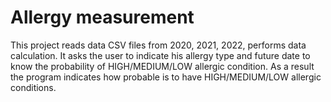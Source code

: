 # Allergy measurement
This project reads data CSV files from 2020, 2021, 2022, performs data calculation. It asks the user to indicate his allergy type and future date to know the probability of HIGH/MEDIUM/LOW allergic condition. As a result the program indicates how probable is to have HIGH/MEDIUM/LOW allergic conditions.
